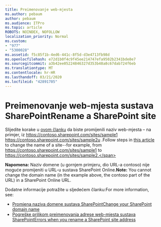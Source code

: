 ```yaml
---
title: Preimenovanje web-mjesta
ms.author: pebaum
author: pebaum
ms.audience: ITPro
ms.topic: article
ROBOTS: NOINDEX, NOFOLLOW
localization_priority: Normal
ms.custom:
- "977"
- "5300028"
ms.assetid: f5c85f1b-4ed6-441c-8f5d-d3e4713fb98d
ms.openlocfilehash: e72d1b0f4c9f45ee214747efa9502b2341bde8e7
ms.sourcegitcommit: a3b42ee05224846327d353b48a8c67dab724f6eb
ms.translationtype: MT
ms.contentlocale: hr-HR
ms.lasthandoff: 03/21/2020
ms.locfileid: "42891705"
---
```

# <a name="rename-a-sharepoint-site"></a><span data-ttu-id="706cb-102">Preimenovanje web-mjesta sustava SharePoint</span><span class="sxs-lookup"><span data-stu-id="706cb-102">Rename a SharePoint site</span></span>

<span data-ttu-id="706cb-103">Slijedite korake u [ovom članku](https://docs.microsoft.com/sharepoint/change-site-address) da biste promijenili naziv web-mjesta – na primjer, iz https://contoso.sharepoint.com/sites/sample1 https://contoso.sharepoint.com/sites/sample2u .</span><span class="sxs-lookup"><span data-stu-id="706cb-103">Follow steps in [this article](https://docs.microsoft.com/sharepoint/change-site-address) to change the name of a site--for example, from https://contoso.sharepoint.com/sites/sample1 to https://contoso.sharepoint.com/sites/sample2.</span></span>

<span data-ttu-id="706cb-104">**Napomena:** Naziv domene (u gornjem primjeru, dio URL-a contoso) nije moguće promijeniti u URL-u sustava SharePoint Online.</span><span class="sxs-lookup"><span data-stu-id="706cb-104">**Note:** You cannot change the domain name (in the example above, the contoso part of the URL) in a SharePoint Online URL.</span></span> 

<span data-ttu-id="706cb-105">Dodatne informacije potražite u sljedećem članku:</span><span class="sxs-lookup"><span data-stu-id="706cb-105">For more information, see:</span></span>

- [<span data-ttu-id="706cb-106">Promjena naziva domene sustava SharePoint</span><span class="sxs-lookup"><span data-stu-id="706cb-106">Change your SharePoint domain name</span></span>](https://go.microsoft.com/fwlink/?Linkid=2018696)
- [<span data-ttu-id="706cb-107">Pogreške prilikom preimenovanja adrese web-mjesta sustava SharePoint</span><span class="sxs-lookup"><span data-stu-id="706cb-107">Errors when you rename a SharePoint site address</span></span>](https://support.office.com/article/errors-when-you-rename-a-sharepoint-site-address-165b7c11-1325-4813-b160-ecbe87bc1a86)
